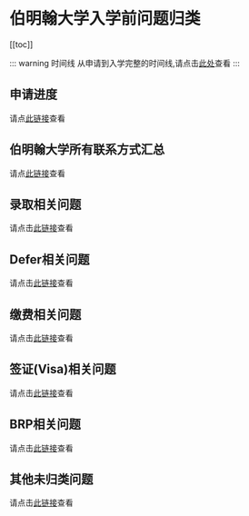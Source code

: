 # 伯明翰大学入学前问题归类

[[toc]]

::: warning 时间线
从申请到入学完整的时间线,请点击[此处](./timeline/)查看
:::

## 申请进度

请点[此链接](./process/)查看

## 伯明翰大学所有联系方式汇总

请点[此链接](./contacts/)查看

## 录取相关问题

请点击[此链接](./admissions/)查看

## Defer相关问题

请点击[此链接](./defer/)查看

## 缴费相关问题

请点击[此链接](./pay/)查看

## 签证(Visa)相关问题

请点击[此链接](./visa/)查看

## BRP相关问题

请点击[此链接](./BRP/)查看

## 其他未归类问题

请点击[此链接](./others/)查看
